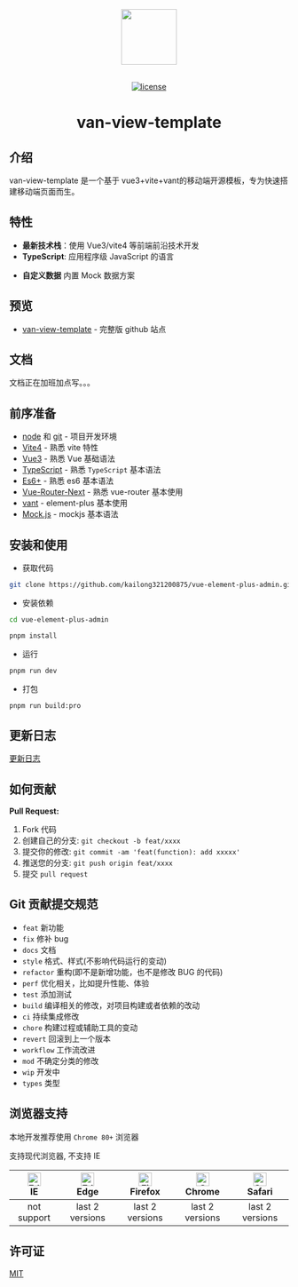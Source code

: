 <div align="center"> <a href="https://github.com/kailong321200875/vue-element-plus-admin"> <img width="100" src="./public/logo.png"> </a> <br> <br>

[![license](https://img.shields.io/github/license/kailong321200875/vue-element-plus-admin.svg)](LICENSE)

<h1>van-view-template</h1>
</div>

[//]: # ([English]&#40;./README.md&#41; | **中文**)

## 介绍

van-view-template 是一个基于 vue3+vite+vant的移动端开源模板，专为快速搭建移动端页面而生。

## 特性

- **最新技术栈**：使用 Vue3/vite4 等前端前沿技术开发
- **TypeScript**: 应用程序级 JavaScript 的语言

[//]: # (- **主题**: 可配置的主题)
[//]: # (- **国际化**：内置完善的国际化方案)
- **自定义数据** 内置 Mock 数据方案

[//]: # (- **权限** 内置完善的动态路由权限生成方案)
[//]: # (- **组件** 二次封装了多个常用的组件)
[//]: # (- **示例** 内置丰富的示例)

## 预览

- [van-view-template](https://badlym.github.io/van-view-template/) - 完整版 github 站点

[//]: # (- [vue-element-plus-admin]&#40;https://kailong110120130.gitee.io/vue-element-plus-admin&#41; - 完整版 gitee 站点)

[//]: # (帐号：**admin/admin test/test**)

[//]: # ()
[//]: # (`admin` 帐号用于模拟服务端控制权限，服务端返回什么就渲染什么)

[//]: # ()
[//]: # (`test` 帐号用于模拟前端控制权限，服务端只返回需要显示的菜单 key，前端进行匹配渲染)

## 文档
 文档正在加班加点写。。。

## 前序准备

- [node](http://nodejs.org/) 和 [git](https://git-scm.com/) - 项目开发环境
- [Vite4](https://vitejs.dev/) - 熟悉 vite 特性
- [Vue3](https://v3.vuejs.org/) - 熟悉 Vue 基础语法
- [TypeScript](https://www.typescriptlang.org/) - 熟悉 `TypeScript` 基本语法
- [Es6+](http://es6.ruanyifeng.com/) - 熟悉 es6 基本语法
- [Vue-Router-Next](https://next.router.vuejs.org/) - 熟悉 vue-router 基本使用
- [vant](https://vant-contrib.gitee.io/vant/v3/#/zh-CN/home) - element-plus 基本使用
- [Mock.js](https://github.com/nuysoft/Mock) - mockjs 基本语法

## 安装和使用

- 获取代码

```bash
git clone https://github.com/kailong321200875/vue-element-plus-admin.git
```

- 安装依赖

```bash
cd vue-element-plus-admin

pnpm install

```

- 运行

```bash
pnpm run dev
```

- 打包

```bash
pnpm run build:pro
```

## 更新日志

[更新日志](./CHANGELOG.md)

## 如何贡献

[//]: # (你可以[提一个 issue]&#40;https://github.com/kailong321200875/vue-element-plus-admin/issues/new&#41; 或者提交一个 Pull Request。)

**Pull Request:**

1. Fork 代码
2. 创建自己的分支: `git checkout -b feat/xxxx`
3. 提交你的修改: `git commit -am 'feat(function): add xxxxx'`
4. 推送您的分支: `git push origin feat/xxxx`
5. 提交 `pull request`

## Git 贡献提交规范

- `feat` 新功能
- `fix` 修补 bug
- `docs` 文档
- `style` 格式、样式(不影响代码运行的变动)
- `refactor` 重构(即不是新增功能，也不是修改 BUG 的代码)
- `perf` 优化相关，比如提升性能、体验
- `test` 添加测试
- `build` 编译相关的修改，对项目构建或者依赖的改动
- `ci` 持续集成修改
- `chore` 构建过程或辅助工具的变动
- `revert` 回滚到上一个版本
- `workflow` 工作流改进
- `mod` 不确定分类的修改
- `wip` 开发中
- `types` 类型

## 浏览器支持

本地开发推荐使用 `Chrome 80+` 浏览器

支持现代浏览器, 不支持 IE

| [<img src="https://raw.githubusercontent.com/alrra/browser-logos/master/src/archive/internet-explorer_9-11/internet-explorer_9-11_48x48.png" alt=" Edge" width="24px" height="24px" />](http://godban.github.io/browsers-support-badges/)</br>IE | [<img src="https://raw.githubusercontent.com/alrra/browser-logos/master/src/edge/edge_48x48.png" alt=" Edge" width="24px" height="24px" />](http://godban.github.io/browsers-support-badges/)</br>Edge | [<img src="https://raw.githubusercontent.com/alrra/browser-logos/master/src/firefox/firefox_48x48.png" alt="Firefox" width="24px" height="24px" />](http://godban.github.io/browsers-support-badges/)</br>Firefox | [<img src="https://raw.githubusercontent.com/alrra/browser-logos/master/src/chrome/chrome_48x48.png" alt="Chrome" width="24px" height="24px" />](http://godban.github.io/browsers-support-badges/)</br>Chrome | [<img src="https://raw.githubusercontent.com/alrra/browser-logos/master/src/safari/safari_48x48.png" alt="Safari" width="24px" height="24px" />](http://godban.github.io/browsers-support-badges/)</br>Safari |
| :-: | :-: | :-: | :-: | :-: |
| not support | last 2 versions | last 2 versions | last 2 versions | last 2 versions |

## 许可证

[MIT](./LICENSE)
